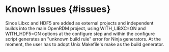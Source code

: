 Known Issues     {#issues}
============

Since Libxc and HDF5 are added as external projects and independent builds into the main OpenRDM project,
using WITH_LIBXC=ON and WITH_HDF5=ON options at the configure step and within the configure script generates
an "unknown build rule" error for Ninja generators. At the moment, the user has to adopt Unix Makefile's make
as the build generator.
